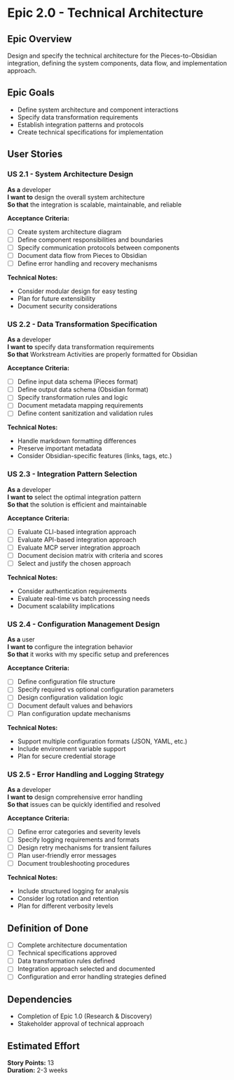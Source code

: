 # Epic 2.0 - Technical Architecture

## Epic Overview
Design and specify the technical architecture for the Pieces-to-Obsidian integration, defining the system components, data flow, and implementation approach.

## Epic Goals
- Define system architecture and component interactions
- Specify data transformation requirements
- Establish integration patterns and protocols
- Create technical specifications for implementation

## User Stories

### US 2.1 - System Architecture Design
**As a** developer  
**I want to** design the overall system architecture  
**So that** the integration is scalable, maintainable, and reliable  

**Acceptance Criteria:**
- [ ] Create system architecture diagram
- [ ] Define component responsibilities and boundaries
- [ ] Specify communication protocols between components
- [ ] Document data flow from Pieces to Obsidian
- [ ] Define error handling and recovery mechanisms

**Technical Notes:**
- Consider modular design for easy testing
- Plan for future extensibility
- Document security considerations

### US 2.2 - Data Transformation Specification
**As a** developer  
**I want to** specify data transformation requirements  
**So that** Workstream Activities are properly formatted for Obsidian  

**Acceptance Criteria:**
- [ ] Define input data schema (Pieces format)
- [ ] Define output data schema (Obsidian format)
- [ ] Specify transformation rules and logic
- [ ] Document metadata mapping requirements
- [ ] Define content sanitization and validation rules

**Technical Notes:**
- Handle markdown formatting differences
- Preserve important metadata
- Consider Obsidian-specific features (links, tags, etc.)

### US 2.3 - Integration Pattern Selection
**As a** developer  
**I want to** select the optimal integration pattern  
**So that** the solution is efficient and maintainable  

**Acceptance Criteria:**
- [ ] Evaluate CLI-based integration approach
- [ ] Evaluate API-based integration approach
- [ ] Evaluate MCP server integration approach
- [ ] Document decision matrix with criteria and scores
- [ ] Select and justify the chosen approach

**Technical Notes:**
- Consider authentication requirements
- Evaluate real-time vs batch processing needs
- Document scalability implications

### US 2.4 - Configuration Management Design
**As a** user  
**I want to** configure the integration behavior  
**So that** it works with my specific setup and preferences  

**Acceptance Criteria:**
- [ ] Define configuration file structure
- [ ] Specify required vs optional configuration parameters
- [ ] Design configuration validation logic
- [ ] Document default values and behaviors
- [ ] Plan configuration update mechanisms

**Technical Notes:**
- Support multiple configuration formats (JSON, YAML, etc.)
- Include environment variable support
- Plan for secure credential storage

### US 2.5 - Error Handling and Logging Strategy
**As a** developer  
**I want to** design comprehensive error handling  
**So that** issues can be quickly identified and resolved  

**Acceptance Criteria:**
- [ ] Define error categories and severity levels
- [ ] Specify logging requirements and formats
- [ ] Design retry mechanisms for transient failures
- [ ] Plan user-friendly error messages
- [ ] Document troubleshooting procedures

**Technical Notes:**
- Include structured logging for analysis
- Consider log rotation and retention
- Plan for different verbosity levels

## Definition of Done
- [ ] Complete architecture documentation
- [ ] Technical specifications approved
- [ ] Data transformation rules defined
- [ ] Integration approach selected and documented
- [ ] Configuration and error handling strategies defined

## Dependencies
- Completion of Epic 1.0 (Research & Discovery)
- Stakeholder approval of technical approach

## Estimated Effort
**Story Points:** 13  
**Duration:** 2-3 weeks